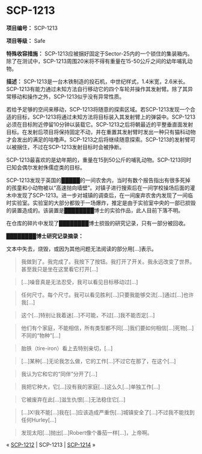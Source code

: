 # SCP-1213
                        


**项目编号：** SCP-1213

**项目等级：** Safe

**特殊收容措施：** SCP-1213应被捆好固定于Sector-25内的一个锁住的集装箱内。除了在测试中，SCP-1213周围20米将不得有重量在15-50公斤之间的幼年哺乳动物。

**描述：** SCP-1213是一台木铁制造的投石机，中世纪样式，1.4米宽，2.6米长。SCP-1213有能力通过未知方法自行移动它的四个车轮并操作其发射臂。除了其异常移动和操作之外，SCP-1213似乎没有异常性质。

若给予足够的空间来移动，SCP-1213将随意的探索区域。若SCP-1213发现一个合适的目标，SCP-1213将通过未知方法将目标装入其发射臂上的弹袋中。SCP-1213必须在目标附近停留10分钟以装载它。SCP-1213之后将朝最近的平整垂直面发射目标。在发射后项目将保持固定不动，并在重置其发射臂时发出一种只有猫科动物才会发出的满足的咕噜声。SCP-1213之后将继续随意探索。SCP-1213的发射臂可以被捆住，不过在SCP-1213发射目标时会被挣断。

SCP-1213最喜欢的是幼年期的，重量在15到50公斤的哺乳动物。SCP-1213同时已知会偶尔发射侏儒症类的目标。

SCP-1213发现于英国的█████的一间农舍内，当时有数个报告指出有很多死掉的孩童和小动物被以“高速抛向墙壁”。对镇子进行搜索后在一间学校操场后面的灌木中发现了SCP-1213。进一步对城镇的调查后，在一间废弃农舍内发现了一间临时实验室。实验室的大部分都毁于一场爆炸，推定是由于实验室中央的一部已损毁的装置造成的。该装置是████████博士的实验作品，此人目前下落不明。

在仓库的碎片中发现了████████博士损毁的研究记录，只有一部分被回收。

**████████博士研究记录摘录：** 

文本中失去，烧毁，或因为其他问题无法阅读的部分用[…]表示。


> 我做到了。我完成了。我按下了按钮。我打开了开关。我永远改变了世界。甚至我只是坐在这里看它打开[…]
> 


> […]噪音真是无法忍受，我可以看见目标移动过[…]
> 


> 任何尺寸。每个尺寸。我可以看见胜利[…]只要我能够交流[…]通过[…]也许我[…]
> 


> 这个[…]特别让我着迷[…]不可能，不过[…]我不能否定[…]
> 


> 他们有个家庭，不能相信，所有类型都不同[…]我们要如何相信[…]死物[…]不同的“物种”[…]
> 


> 胎铁（tire-iron）看上去特别亲切，[…]
> 


> […]某种[…]无论我怎么做，它的工作[…]不过它在那了，在这个[…]
> 


> 我认为它和它的“同伴”分开了[…]
> 


> 我把它种大，它[…]没有我的家庭[…]这么久[…]单独工作[…]
> 


> 它被废弃在此[…]滋生仇恨[…]无法稳住它[…]
> 


> […]X!我不能[…]我在[…]应该造成严重伤[…]城镇安全了[…]不过我不能找到任何Hurley[…]
> 


> 发现太阳[…]抛出[…]Robert像个番茄一样[…]，上帝啊。
> 



« <a shape='rect' class='newpage' href='/scp-1212'>SCP-1212</a> | SCP-1213 | [SCP-1214](/scp-1214) »





                    